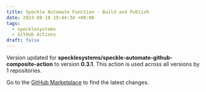 ```yaml
---
title: Speckle Automate Function - Build and Publish
date: 2023-08-10 19:44:34 +00:00
tags:
  - specklesystems
  - GitHub Actions
draft: false
---
```



Version updated for **specklesystems/speckle-automate-github-composite-action** to version **0.3.1**.
This action is used across all versions by 1 repositories.

Go to the [GitHub Marketplace](https://github.com/marketplace/actions/speckle-automate-function-build-and-publish) to find the latest changes.
